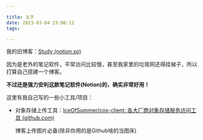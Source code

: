 ```yaml
---

title: 关于
date: 2023-03-04 23:00:12
tags:

---
```


我的旧博客：[Study (notion.so)](https://www.notion.so/Study-2d5affb01e144dd380fa3a0e9c23430f)

因为是老外的笔记软件，平常访问比较慢，甚至我家里的垃圾网还得挂梯子，所以打算自己搭建一个博客。

**不过还是强力安利这款笔记软件(Notion)的，确实非常好用！**

这里有我自己写的一些小工具/项目：

- 对象存储上传工具：[IceOfSummer/cos-client: 各大厂商对象存储服务访问工具 (github.com)](https://github.com/IceOfSummer/cos-client) 

  博客上传图片必备(除非你用的是Github啥的当图床)